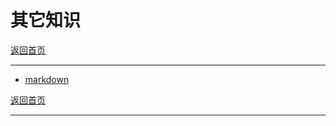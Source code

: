 # 其它知识

[返回首页](https://code.aliyun.com/DarkKnight/document/blob/master/README.md)

---

- [markdown](/other/Markdown.md)

[返回首页](https://code.aliyun.com/DarkKnight/document/blob/master/README.md)

---
